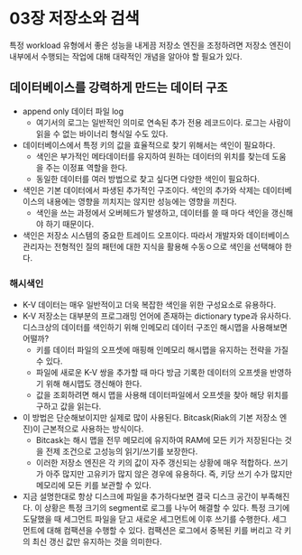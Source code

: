 # 03장 저장소와 검색

특정 workload 유형에서 좋은 성능을 내게끔 저장소 엔진을 조정하려면 저장소 엔진이 내부에서 수행되는 작업에 대해 대략적인 개념을 알아야 할 필요가 있다.

## 데이터베이스를 강력하게 만드는 데이터 구조

- append only 데이터 파일 log
  - 여기서의 로그는 일반적인 의미로 연속된 추가 전용 레코드이다. 로그는 사람이 읽을 수 없는 바이너리 형식일 수도 있다.
- 데이터베이스에서 특정 키의 값을 효율적으로 찾기 위해서는 색인이 필요하다.
  - 색인은 부가적인 메타데이터를 유지하여 원하는 데이터의 위치를 찾는데 도움을 주는 이정표 역할을 한다.
  - 동일한 데이터를 여러 방법으로 찾고 싶다면 다양한 색인이 필요하다.
- 색인은 기본 데이터에서 파생된 추가적인 구조이다. 색인의 추가와 삭제는 데이터베이스의 내용에는 영향을 끼치지는 않지만 성능에는 영향을 끼친다.
  - 색인을 쓰는 과정에서 오버헤드가 발생하고, 데이터를 쓸 때 마다 색인을 갱신해야 하기 때문이다.
- 색인은 저장소 시스템의 중요한 트레이드 오프이다. 따라서 개발자와 데이터베이스 관리자는 전형적인 질의 패턴에 대한 지식을 활용해 수동ㅇ으로 색인을 선택해야 한다.

### 해시색인

- K-V 데이터는 매우 일반적이고 더욱 복잡한 색인을 위한 구성요소로 유용하다.
- K-V 저장소는 대부분의 프로그래밍 언어에 존재하는 dictionary type과 유사하다. 디스크상의 데이터를 색인하기 위해 인메모리 데이터 구조인 해시맵을 사용해보면 어떨까?
  - 키를 데이터 파일의 오프셋에 매핑해 인메모리 해시맵을 유지하는 전략을 가질 수 있다. 
  - 파일에 새로운 K-V 쌍을 추가할 때 마다 방금 기록한 데이터의 오프셋을 반영하기 위해 해시맵도 갱신해야 한다. 
  - 값을 조회하려면 해시 맵을 사용해 데이터파일에서 오프셋을 찾아 해당 위치를 구하고 값을 읽는다.
- 이 방법은 단순해보이지만 실제로 많이 사용된다. Bitcask(Riak의 기본 저장소 엔진)이 근본적으로 사용하는 방식이다. 
  - Bitcask는 해시 맵을 전무 메모리에 유지하여 RAM에 모든 키가 저장된다는 것을 전제 조건으로 고성능의 읽기/쓰기를 보장한다. 
  - 이러한 저장소 엔진은 각 키의 값이 자주 갱신되는 상황에 매우 적합하다. 쓰기가 아주 많지만 고유키가 많지 않은 경우에 유용하다. 즉, 키당 쓰기 수가 많지만 메모리에 모든 키를 보관할 수 있다.
- 지금 설명한대로 항상 디스크에 파일을 추가하다보면 결국 디스크 공간이 부족해진다. 이 상황은 특정 크기의 segment로 로그를 나누어 해결할 수 있다. 특정 크기에 도달했을 때 세그먼트 파일을 닫고 새로운 세그먼트에 이후 쓰기를 수행한다. 세그먼트에 대해 컴팩션을 수행할 수 있다. 컴팩션은 로그에서 중복된 키를 버리고 각 키의 최신 갱신 값만 유지하는 것을 의미한다.